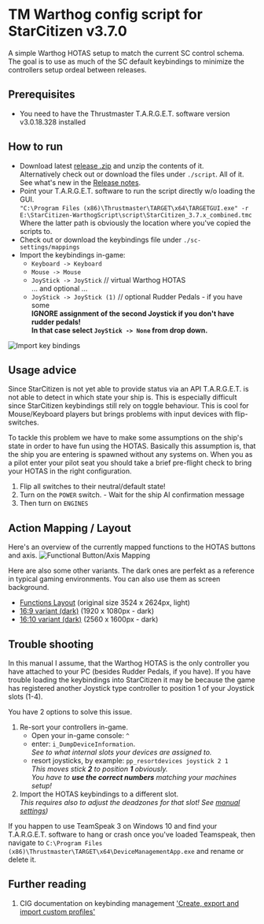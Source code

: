 # TM Warthog config script for StarCitizen v3.7.0

A simple Warthog HOTAS setup to match the current SC control schema.
The goal is to use as much of the SC default keybindings to minimize the controllers setup ordeal between releases.

## Prerequisites
 * You need to have the Thrustmaster T.A.R.G.E.T. software version v3.0.18.328 installed

## How to run
 * Download latest [release .zip](https://github.com/aboutflash/StarCitizen-WarthogScript/releases/tag/0.2.1) and unzip the contents of it. <br>Alternatively check out or download the files under ```./script```. All of it.<br>
 See what's new in the [Release notes](script/release_notes.txt).
 * Point your T.A.R.G.E.T. software to run the script directly w/o loading the GUI.<br>
 ```"C:\Program Files (x86)\Thrustmaster\TARGET\x64\TARGETGUI.exe" -r E:\StarCitizen-WarthogScript\script\StarCitizen_3.7.x_combined.tmc```<br>
 Where the latter path is obviously the location where you've copied the scripts to.
 * Check out or download the keybindings file under ```./sc-settings/mappings```
 * Import the keybindings in-game:
    * ```Keyboard -> Keyboard```
    * ```Mouse -> Mouse```
    * ```JoyStick -> JoyStick``` // virtual Warthog HOTAS<br>
    ... and optional ...
    * ```JoyStick -> JoyStick (1)``` // optional Rudder Pedals - if you have some<br>
    **IGNORE assignment of the second Joystick if you don't have rudder pedals!**<br>
    **In that case select ```JoyStick -> None``` from drop down.**

![Import key bindings](resources/import_keybindings.png)

## Usage advice
Since StarCitizen is not yet able to provide status via an API T.A.R.G.E.T. is not able to detect in which state your ship is. This is especially difficult since StarCitizen keybindings still rely on toggle behaviour. This is cool for Mouse/Keyboard players but brings problems with input devices with flip-switches.

To tackle this problem we have to make some assumptions on the ship's state in order to have fun using the HOTAS. Basically this assumption is, that the ship you are entering is spawned without any systems on.
When you as a pilot enter your pilot seat you should take a brief pre-flight check to bring your HOTAS in the right configuration. 
 1. Flip all switches to their neutral/default state!
 1. Turn on the `POWER` switch. - Wait for the ship AI confirmation message
 1. Then turn on `ENGINES`

## Action Mapping / Layout
Here's an overview of the currently mapped functions to the HOTAS buttons and axis.
![Functional Button/Axis Mapping](resources/warthog_layout.png "Warthog HOTAS function mapping")

Here are also some other variants. The dark ones are perfekt as a reference in typical gaming environments. You can also use them as screen background.<br>
* [Functions Layout](resources/warthog_layout.png) (original size 3524 x 2624px, light)
* [16:9 variant (dark)](resources/Wallpaper_16by9.png) (1920 x 1080px - dark)
* [16:10 variant (dark)](resources/Wallpaper_16by10.png) (2560 x 1600px - dark)
 
## Trouble shooting
In this manual I assume, that the Warthog HOTAS is the only controller you have attached to your PC (besides Rudder Pedals, if you have).
If you have trouble loading the keybindings into StarCitizen it may be because the game has registered another Joystick type controller to position 1 of your Joystick slots (1-4).

You have 2 options to solve this issue.
 1. Re-sort your controllers in-game.
     * Open your in-game console: `^`
     * enter: `i_DumpDeviceInformation`.<br>
     *See to what internal slots your devices are assigned to.*
     * resort joysticks, by example: `pp_resortdevices joystick 2 1` <br>
     *This moves stick **2** to position **1** obviously.<br>
     You have to **use the correct numbers** matching your machines setup!*
 1. Import the HOTAS keybindings to a different slot.<br>
 *This requires also to adjust the deadzones for that slot! See [manual settings](sc-settings/ManualSettings.md))*

 If you happen to use TeamSpeak 3 on Windows 10 and find your T.A.R.G.E.T. software to hang or crash once you've loaded Teamspeak, then navigate to ```C:\Program Files (x86)\Thrustmaster\TARGET\x64\DeviceManagementApp.exe``` and rename or delete it.

## Further reading
1. CIG documentation on keybinding management ['Create, export and import custom profiles'](https://support.robertsspaceindustries.com/hc/en-us/articles/360000183328-Create-export-and-import-custom-profiles)
